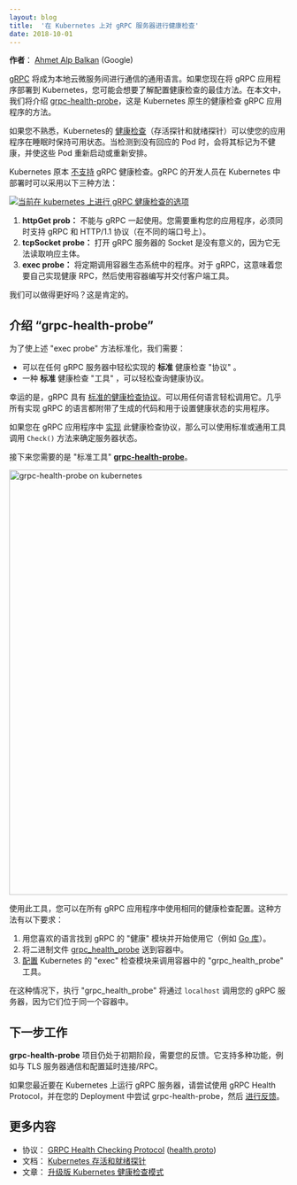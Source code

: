 ```yaml
---
layout: blog
title:  '在 Kubernetes 上对 gRPC 服务器进行健康检查'
date: 2018-10-01
---
```

<!--
---
layout: blog
title:  'Health checking gRPC servers on Kubernetes'
date: 2018-10-01
---
--->

<!--
**Author**: [Ahmet Alp Balkan](https://twitter.com/ahmetb) (Google)
--->
**作者**： [Ahmet Alp Balkan](https://twitter.com/ahmetb) (Google)

<!--
[gRPC](https://grpc.io) is on its way to becoming the lingua franca for
communication between cloud-native microservices. If you are deploying gRPC
applications to Kubernetes today, you may be wondering about the best way to
configure health checks. In this article, we will talk about
[grpc-health-probe](https://github.com/grpc-ecosystem/grpc-health-probe/), a
Kubernetes-native way to health check gRPC apps.
--->
[gRPC](https://grpc.io) 将成为本地云微服务间进行通信的通用语言。如果您现在将 gRPC 应用程序部署到 Kubernetes，您可能会想要了解配置健康检查的最佳方法。在本文中，我们将介绍 [grpc-health-probe](https://github.com/grpc-ecosystem/grpc-health-probe/)，这是 Kubernetes 原生的健康检查 gRPC 应用程序的方法。

<!--
If you're unfamiliar, Kubernetes [health
checks](/docs/tasks/configure-pod-container/configure-liveness-readiness-probes/)
(liveness and readiness probes) is what's keeping your applications available
while you're sleeping. They detect unresponsive pods, mark them unhealthy, and
cause these pods to be restarted or rescheduled.
--->
如果您不熟悉，Kubernetes的 [健康检查](/docs/tasks/configure-pod-container/configure-liveness-readiness-probes/)（存活探针和就绪探针）可以使您的应用程序在睡眠时保持可用状态。当检测到没有回应的 Pod 时，会将其标记为不健康，并使这些 Pod 重新启动或重新安排。

<!--
Kubernetes [does not
support](https://github.com/kubernetes/kubernetes/issues/21493) gRPC health
checks natively. This leaves the gRPC developers with the following three
approaches when they deploy to Kubernetes:

[![options for health checking grpc on kubernetes today](/images/blog/2019-09-30-health-checking-grpc/options.png)](/images/blog/2019-09-30-health-checking-grpc/options.png)
--->
Kubernetes 原本 [不支持](https://github.com/kubernetes/kubernetes/issues/21493) gRPC 健康检查。gRPC 的开发人员在 Kubernetes 中部署时可以采用以下三种方法：

[![当前在 kubernetes 上进行 gRPC 健康检查的选项](/images/blog/2019-09-30-health-checking-grpc/options.png)](/images/blog/2019-09-30-health-checking-grpc/options.png)


<!--
1.  **httpGet probe:** Cannot be natively used with gRPC. You need to refactor
    your app to serve both gRPC and HTTP/1.1 protocols (on different port
    numbers).
2.  **tcpSocket probe:** Opening a socket to gRPC server is not meaningful,
    since it cannot read the response body.
3.  **exec probe:** This invokes a program in a container's ecosystem
    periodically. In the case of gRPC, this means you implement a health RPC
    yourself, then write and ship a client tool with your container.

Can we do better? Absolutely.
--->
1.  **httpGet prob：** 不能与 gRPC 一起使用。您需要重构您的应用程序，必须同时支持 gRPC 和 HTTP/1.1 协议（在不同的端口号上）。
2.  **tcpSocket probe：** 打开 gRPC 服务器的 Socket 是没有意义的，因为它无法读取响应主体。
3.  **exec probe：** 将定期调用容器生态系统中的程序。对于 gRPC，这意味着您要自己实现健康 RPC，然后使用容器编写并交付客户端工具。

我们可以做得更好吗？这是肯定的。

<!--
## Introducing “grpc-health-probe”

To standardize the "exec probe" approach mentioned above, we need:

- a **standard** health check "protocol" that can be implemented in any gRPC
  server easily.
- a **standard** health check "tool" that can query the health protocol easily.
--->
## 介绍 “grpc-health-probe”

为了使上述 "exec probe" 方法标准化，我们需要：

- 可以在任何 gRPC 服务器中轻松实现的 **标准** 健康检查 "协议" 。
- 一种 **标准** 健康检查 "工具" ，可以轻松查询健康协议。

<!--
Thankfully, gRPC has a [standard health checking
protocol](https://github.com/grpc/grpc/blob/v1.15.0/doc/health-checking.md). It
can be used easily from any language. Generated code and the utilities for
setting the health status are shipped in nearly all language implementations of
gRPC.
--->
幸运的是，gRPC 具有 [标准的健康检查协议](https://github.com/grpc/grpc/blob/v1.15.0/doc/health-checking.md)。可以用任何语言轻松调用它。几乎所有实现 gRPC 的语言都附带了生成的代码和用于设置健康状态的实用程序。

<!--
If you
[implement](https://github.com/grpc/grpc/blob/v1.15.0/src/proto/grpc/health/v1/health.proto)
this health check protocol in your gRPC apps, you can then use a standard/common
tool to invoke this `Check()` method to determine server status.
--->
如果您在 gRPC 应用程序中 [实现](https://github.com/grpc/grpc/blob/v1.15.0/src/proto/grpc/health/v1/health.proto) 此健康检查协议，那么可以使用标准或通用工具调用 `Check()` 方法来确定服务器状态。

<!--
The next thing you need is the "standard tool", and it's the
[**grpc-health-probe**](https://github.com/grpc-ecosystem/grpc-health-probe/).
--->
接下来您需要的是 "标准工具" [**grpc-health-probe**](https://github.com/grpc-ecosystem/grpc-health-probe/)。

<a href='/images/blog/2019-09-30-health-checking-grpc/grpc_health_probe.png'>
    <img width="768"  title='grpc-health-probe on kubernetes'
        src='/images/blog/2019-09-30-health-checking-grpc/grpc_health_probe.png'/>
</a>

<!--
With this tool, you can use the same health check configuration in all your gRPC
applications. This approach requires you to:
--->
使用此工具，您可以在所有 gRPC 应用程序中使用相同的健康检查配置。这种方法有以下要求：

<!--
1.  Find the gRPC "health" module in your favorite language and start using it
    (example [Go library](https://pkg.go.dev/github.com/grpc/grpc-go/health)).
2.  Ship the
    [grpc_health_probe](https://github.com/grpc-ecosystem/grpc-health-probe/)
    binary in your container.
3.  [Configure](https://github.com/grpc-ecosystem/grpc-health-probe/tree/1329d682b4232c102600b5e7886df8ffdcaf9e26#example-grpc-health-checking-on-kubernetes)
    Kubernetes "exec" probe to invoke the "grpc_health_probe" tool in the
    container.
--->
1.  用您喜欢的语言找到 gRPC 的 "健康" 模块并开始使用它（例如 [Go 库](https://pkg.go.dev/github.com/grpc/grpc-go/health)）。
2.  将二进制文件 [grpc_health_probe](https://github.com/grpc-ecosystem/grpc-health-probe/) 送到容器中。
3.  [配置](https://github.com/grpc-ecosystem/grpc-health-probe/tree/1329d682b4232c102600b5e7886df8ffdcaf9e26#example-grpc-health-checking-on-kubernetes) Kubernetes 的 "exec" 检查模块来调用容器中的 "grpc_health_probe" 工具。

<!--
In this case, executing "grpc_health_probe" will call your gRPC server over
`localhost`, since they are in the same pod.
--->
在这种情况下，执行 "grpc_health_probe" 将通过 `localhost` 调用您的 gRPC 服务器，因为它们位于同一个容器中。

<!--
## What's next

**grpc-health-probe** project is still in its early days and it needs your
feedback. It supports a variety of features like communicating with TLS servers
and configurable connection/RPC timeouts.
--->
## 下一步工作

**grpc-health-probe** 项目仍处于初期阶段，需要您的反馈。它支持多种功能，例如与 TLS 服务器通信和配置延时连接/RPC。

<!--
If you are running a gRPC server on Kubernetes today, try using the gRPC Health
Protocol and try the grpc-health-probe in your deployments, and [give
feedback](https://github.com/grpc-ecosystem/grpc-health-probe/).
--->
如果您最近要在 Kubernetes 上运行 gRPC 服务器，请尝试使用 gRPC Health Protocol，并在您的 Deployment 中尝试 grpc-health-probe，然后 [进行反馈](https://github.com/grpc-ecosystem/grpc-health-probe/)。

<!--
## Further reading

- Protocol: [GRPC Health Checking Protocol](https://github.com/grpc/grpc/blob/v1.15.0/doc/health-checking.md) ([health.proto](https://github.com/grpc/grpc/blob/v1.15.0/src/proto/grpc/health/v1/health.proto))
- Documentation: [Kubernetes liveness and readiness probes](/docs/tasks/configure-pod-container/configure-liveness-readiness-probes/)
- Article: [Advanced Kubernetes Health Check Patterns](https://ahmet.im/blog/advanced-kubernetes-health-checks/)
--->
## 更多内容

- 协议： [GRPC Health Checking Protocol](https://github.com/grpc/grpc/blob/v1.15.0/doc/health-checking.md) ([health.proto](https://github.com/grpc/grpc/blob/v1.15.0/src/proto/grpc/health/v1/health.proto))
- 文档： [Kubernetes 存活和就绪探针](/docs/tasks/configure-pod-container/configure-liveness-readiness-probes/)
- 文章： [升级版 Kubernetes 健康检查模式](https://ahmet.im/blog/advanced-kubernetes-health-checks/)
